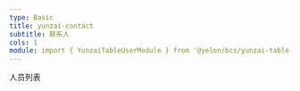 ```yaml
---
type: Basic
title: yunzai-contact
subtitle: 联系人
cols: 1
module: import { YunzaiTableUserModule } from '@yelon/bcs/yunzai-table-user';
---
```


人员列表

